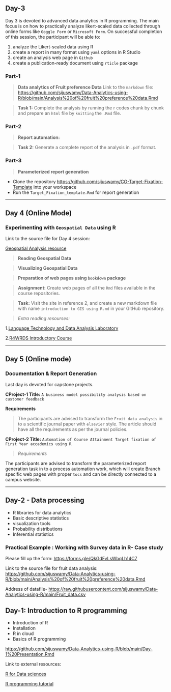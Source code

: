 

## Day-3

Day 3 is devoted to advanced data analytics in R programming. The main focus is on how to practically analyze likert-scaled data collected through online forms like `Goggle Form` or `Microsoft Form`. On successful completion of this session, the participant will be able to:
1. analyze the Likert-scaled data using R
2. create a report in many format using `yaml` options in R Studio
3. create an analysis web page in `Github`
4. create a publication-ready document using `rticle` package

### Part-1
>**Data analytics of Fruit preference Data**
Link to the `markdown` file:
<https://github.com/sijuswamy/Data-Analytics-using-R/blob/main/Analysis%20of%20fruit%20preference%20data.Rmd>

>**Task 1:** Complete the analysis by running the r codes chunk by chunk and prepare an `html` file by `knitting` the `.Rmd` file.
### Part-2

>**Report automation:**

>**Task 2:** Generate a complete report of the analysis in `.pdf` format.

### Part-3
>**Parameterized report generation**

- Clone  the repository <https://github.com/sijuswamy/CO-Target-Fixation-Template> into your workspace
- Run the `Target_Fixation_template.Rmd` for report generation

-----------------------------------------------------------------------------
## Day 4 (Online Mode)

### Experimenting with `Geospatial Data` using R

Link to the source file for Day 4 session:

[Geospatial Analysis resource](https://github.com/sijuswamy/Data-Analytics-using-R/blob/main/gviz.Rmd)

>**Reading Geospatial Data**

>**Visualizing Geospatial Data**

>**Preparation of web pages using `bookdown` package**

>**Assignment:** Create web pages of all the `Rmd` files available in the course repositories.


>**Task:** Visit the site in reference 2, and create a new markdown file with name `introduction to GIS using R.md` in your GitHub repository.
>

>*Extra reading resourses:*

1.[Language Technology and Data Analysis Laboratory](https://ladal.edu.au/gviz.html)

2.[R4WRDS Introductory Course](https://www.r4wrds.com/intro/)

---------------------------------------------------------------------------------------------------
## Day 5 (Online mode)

### Documentation & Report Generation

Last day is devoted for capstone projects.

**CProject-1 Title:**  `A business model possibility analysis based on customer feedback`

**Requirements**

>The participants are advised to transform the `Fruit data analysis` in to a scientific journal paper with `elsevier` style. The article should have all the requirements as per the journal policies.

**CProject-2 Title:** `Automation of Course Attainment Target fixation of First Year accademics using R`

>*Requirements*

The participants are advised to transform the parameterized report generation task in to a process automation work, which will create Branch specific web pages with proper `tocs` and can be directly connected to a campus website.

--------------------------------------------------------------------------------------------------------
## Day-2 - Data processing

- R libraries for data analytics
- Basic descriptive statistics
- visualization tools 
- Probability distributions
- Inferential statistics

### Practical Example : Working with Survey data in R- Case study

Please fill up the form:
<https://forms.gle/QkGdFvLsWbqLh14C7>

Link to the source file for fruit data analysis:
<https://github.com/sijuswamy/Data-Analytics-using-R/blob/main/Analysis%20of%20fruit%20preference%20data.Rmd>

Address of datafile- https://raw.githubusercontent.com/sijuswamy/Data-Analytics-using-R/main/Fruit_data.csv


## Day-1: Introduction to R programming
- Introduction of R
- Installation
- R in cloud
- Basics of R programming


<https://github.com/sijuswamy/Data-Analytics-using-R/blob/main/Day-1%20Presentation.Rmd>

Link to external resources:

[R for Data sciences](https://bookdown.org/rdpeng/rprogdatascience/)

[R programming tutorial](https://bookdown.org/nguyenthieu2102/r_programming_tutorial/)
